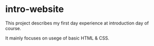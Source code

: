 # intro-website

This project describes my first day experience at introduction day of course.

It mainly focuses on usege of basic HTML & CSS.
